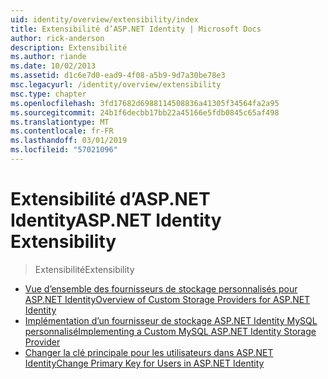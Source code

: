```yaml
---
uid: identity/overview/extensibility/index
title: Extensibilité d’ASP.NET Identity | Microsoft Docs
author: rick-anderson
description: Extensibilité
ms.author: riande
ms.date: 10/02/2013
ms.assetid: d1c6e7d0-ead9-4f08-a5b9-9d7a30be78e3
msc.legacyurl: /identity/overview/extensibility
msc.type: chapter
ms.openlocfilehash: 3fd17682d6988114508836a41305f34564fa2a95
ms.sourcegitcommit: 24b1f6decbb17bb22a45166e5fdb0845c65af498
ms.translationtype: MT
ms.contentlocale: fr-FR
ms.lasthandoff: 03/01/2019
ms.locfileid: "57021096"
---
```

<a name="aspnet-identity-extensibility"></a><span data-ttu-id="5c3c8-103">Extensibilité d’ASP.NET Identity</span><span class="sxs-lookup"><span data-stu-id="5c3c8-103">ASP.NET Identity Extensibility</span></span>
====================
> <span data-ttu-id="5c3c8-104">Extensibilité</span><span class="sxs-lookup"><span data-stu-id="5c3c8-104">Extensibility</span></span>


- [<span data-ttu-id="5c3c8-105">Vue d’ensemble des fournisseurs de stockage personnalisés pour ASP.NET Identity</span><span class="sxs-lookup"><span data-stu-id="5c3c8-105">Overview of Custom Storage Providers for ASP.NET Identity</span></span>](overview-of-custom-storage-providers-for-aspnet-identity.md)
- [<span data-ttu-id="5c3c8-106">Implémentation d’un fournisseur de stockage ASP.NET Identity MySQL personnalisé</span><span class="sxs-lookup"><span data-stu-id="5c3c8-106">Implementing a Custom MySQL ASP.NET Identity Storage Provider</span></span>](implementing-a-custom-mysql-aspnet-identity-storage-provider.md)
- [<span data-ttu-id="5c3c8-107">Changer la clé principale pour les utilisateurs dans ASP.NET Identity</span><span class="sxs-lookup"><span data-stu-id="5c3c8-107">Change Primary Key for Users in ASP.NET Identity</span></span>](change-primary-key-for-users-in-aspnet-identity.md)
